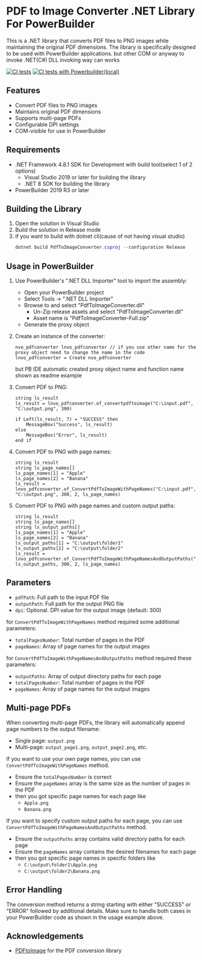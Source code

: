 # PDF to Image Converter .NET Library For PowerBuilder

This is a .NET library that converts PDF files to PNG images while maintaining the original PDF dimensions. The library is specifically designed to be used with PowerBuilder applications.
but other COM or anyway to invoke .NET(C#) DLL invoking way can works

[![CI tests](https://github.com/yuseok-kim-edushare/PDF-Image-converter-for-PB/actions/workflows/ci.yaml/badge.svg)](https://github.com/yuseok-kim-edushare/PDF-Image-converter-for-PB/actions/workflows/ci.yaml)
[![CI tests with Powerbuilder(local)](https://github.com/yuseok-kim-edushare/PDF-Image-converter-for-PB/actions/workflows/ci.yaml/badge.svg)](https://github.com/yuseok-kim-edushare/PDF-Image-converter-for-PB/actions/workflows/ci-pb.yaml)

## Features

- Convert PDF files to PNG images
- Maintains original PDF dimensions
- Supports multi-page PDFs
- Configurable DPI settings
- COM-visible for use in PowerBuilder

## Requirements

- .NET Framework 4.8.1 SDK for Development with build tool(select 1 of 2 options)
   - Visual Studio 2019 or later for building the library
   - .NET 8 SDK for building the library
- PowerBuilder 2019 R3 or later

## Building the Library

1. Open the solution in Visual Studio
2. Build the solution in Release mode
3. if you want to build with dotnet cli(cause of not having visual studio)
   ```powershell
   dotnet build PdfToImageConverter.csproj --configuration Release
   ```

## Usage in PowerBuilder

1. Use PowerBuilder's ".NET DLL Importer" tool to import the assembly:
   - Open your PowerBuilder project
   - Select Tools → ".NET DLL Importer"
   - Browse to and select "PdfToImageConverter.dll"
     - Un-Zip release assets and select "PdfToImageConverter.dll"
     - Asset name is "PdfToImageConverter-Full.zip"
   - Generate the proxy object

2. Create an instance of the converter:
   ```powerbuilder
   nvo_pdfconverter lnvo_pdfconverter // if you use other name for the proxy object need to change the name in the code
   lnvo_pdfconverter = Create nvo_pdfconverter 
   ```
   but PB IDE automatic created proxy object name and function name shown as readme example

3. Convert PDF to PNG:
   ```powerbuilder
   string ls_result
   ls_result = lnvo_pdfconverter.of_convertpdftoimage("C:\input.pdf", "C:\output.png", 300)
   
   if Left(ls_result, 7) = "SUCCESS" then
       MessageBox("Success", ls_result)
   else
       MessageBox("Error", ls_result)
   end if
   ```

4. Convert PDF to PNG with page names:
   ```powerbuilder
   string ls_result
   string ls_page_names[]
   ls_page_names[1] = "Apple"
   ls_page_names[2] = "Banana"
   ls_result = lnvo_pdfconverter.of_ConvertPdfToImageWithPageNames("C:\input.pdf", "C:\output.png", 300, 2, ls_page_names)
   ```

5. Convert PDF to PNG with page names and custom output paths:
   ```powerbuilder
   string ls_result
   string ls_page_names[]
   string ls_output_paths[]
   ls_page_names[1] = "Apple"
   ls_page_names[2] = "Banana"
   ls_output_paths[1] = "C:\output\folder1"
   ls_output_paths[2] = "C:\output\folder2"
   ls_result = lnvo_pdfconverter.of_ConvertPdfToImageWithPageNamesAndOutputPaths("C:\input.pdf", ls_output_paths, 300, 2, ls_page_names)
   ```

## Parameters

- `pdfPath`: Full path to the input PDF file
- `outputPath`: Full path for the output PNG file
- `dpi`: Optional. DPI value for the output image (default: 300)

for `ConvertPdfToImageWithPageNames` method required some additional parameters:
- `totalPagesNumber`: Total number of pages in the PDF
- `pageNames`: Array of page names for the output images

for `ConvertPdfToImageWithPageNamesAndOutputPaths` method required these parameters:
- `outputPaths`: Array of output directory paths for each page
- `totalPagesNumber`: Total number of pages in the PDF
- `pageNames`: Array of page names for the output images

## Multi-page PDFs

When converting multi-page PDFs, the library will automatically append page numbers to the output filename:
- Single page: `output.png`
- Multi-page: `output_page1.png`, `output_page2.png`, etc.

If you want to use your own page names, you can use `ConvertPdfToImageWithPageNames` method.
- Ensure the `totalPagesNumber` is correct
- Ensure the `pageNames` array is the same size as the number of pages in the PDF
- then you got specific page names for each page like
  - `Apple.png`
  - `Banana.png`

If you want to specify custom output paths for each page, you can use `ConvertPdfToImageWithPageNamesAndOutputPaths` method.
- Ensure the `outputPaths` array contains valid directory paths for each page
- Ensure the `pageNames` array contains the desired filenames for each page
- then you got specific page names in specific folders like
  - `C:\output\folder1\Apple.png`
  - `C:\output\folder2\Banana.png`

## Error Handling

The conversion method returns a string starting with either "SUCCESS" or "ERROR" followed by additional details. Make sure to handle both cases in your PowerBuilder code as shown in the usage example above. 

## Acknowledgements

- [PDFtoImage](https://github.com/sungaila/PDFtoImage) for the PDF conversion library
